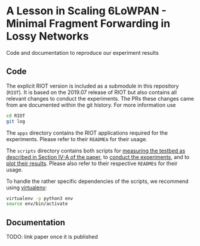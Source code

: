 A Lesson in Scaling 6LoWPAN - Minimal Fragment Forwarding in Lossy Networks
===========================================================================

Code and documentation to reproduce our experiment results

Code
----

The explicit RIOT version is included as a submodule in this repository
(`RIOT`). It is based on the 2019.07 release of RIOT but also contains all
relevant changes to conduct the experiments. The PRs these changes came from are
documented within the git history. For more information use

```sh
cd RIOT
git log
```

The `apps` directory contains the RIOT applications required for the
experiments. Please refer to their `README`s for their usage.

The `scripts` directory contains both scripts for [measuring the testbed as
described in Section IV-A of the paper](./scripts/testbed_measure), to [conduct
the experiments](./scripts/experiment_ctrl), and to [plot their
results](./scripts/plots). Please also refer to their respective `README`s for
their usage.

To handle the rather specific dependencies of the scripts, we recommend using
[virtualenv]:

```sh
virtualenv -p python3 env
source env/bin/activate
```

[virtualenv]: https://virtualenv.pypa.io/en/latest/

Documentation
-------------
TODO: link paper once it is published
